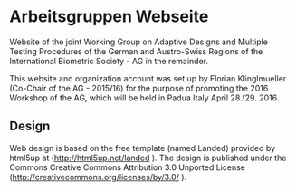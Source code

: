 # Arbeitsgruppen Webseite

Website of the joint Working Group on Adaptive Designs and Multiple
Testing Procedures of the German and Austro-Swiss Regions of the
International Biometric Society - AG in the remainder.

This website and organization account was set up by Florian
Klinglmueller (Co-Chair of the AG - 2015/16) for the
purpose of promoting the 2016 Workshop of the AG, which will be held
in Padua Italy April 28./29. 2016.


## Design

Web design is based on the free template (named Landed) provided
by html5up at (http://html5up.net/landed ). The design is
published under the Commons Creative Commons Attribution 3.0 Unported
License (http://creativecommons.org/licenses/by/3.0/ ).

